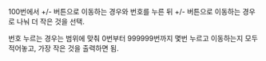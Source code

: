 100번에서 +/- 버튼으로 이동하는 경우와 번호를 누른 뒤 +/- 버튼으로 이동하는 경우로 나눠 더 작은 것을 선택.

번호 누르는 경우는 범위에 맞춰 0번부터 999999번까지 몇번 누르고 이동하는지 모두 적어놓고, 가장 작은 것을 출력하면 됨.